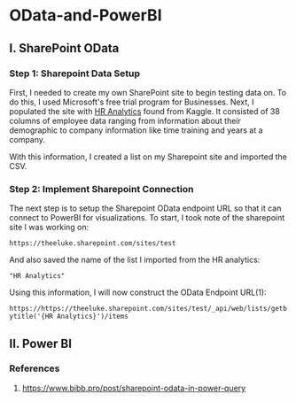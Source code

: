 # OData-and-PowerBI

## I. SharePoint OData

### Step 1: Sharepoint Data Setup

First, I needed to create my own SharePoint site to begin testing data on. To do this, I used Microsoft's free trial program for Businesses. Next, I populated the site with [HR Analytics](https://www.kaggle.com/datasets/anshika2301/hr-analytics-dataset/data?select=HR_Analytics.csv) found from Kaggle. It consisted of 38 columns of employee data ranging from information about their demographic to company information like time training and years at a company.

With this information, I created a list on my Sharepoint site and imported the CSV.

### Step 2: Implement Sharepoint Connection

The next step is to setup the Sharepoint OData endpoint URL so that it can connect to PowerBI for visualizations. 
To start, I took note of the sharepoint site I was working on:

```https://theeluke.sharepoint.com/sites/test```

And also saved the name of the list I imported from the HR analytics:

```"HR Analytics"```

Using this information, I will now construct the OData Endpoint URL(1):

```https://https://theeluke.sharepoint.com/sites/test/_api/web/lists/getbytitle('{HR Analytics}')/items```

## II. Power BI






### References

1. https://www.bibb.pro/post/sharepoint-odata-in-power-query